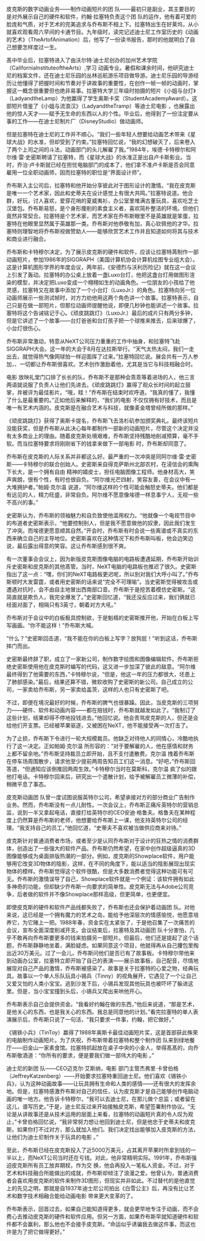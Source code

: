 皮克斯的数字动画业务——制作动画短片的团 队——最初只是副业，其主要目的是对外展示自己的硬件和软件，约翰·拉塞特负责这个团 队的运作，他有着可爱的脸庞和气质，对于艺术的完美追求与乔布斯不相上下。拉塞特出生在好莱坞，从小就喜欢观看周六早间的卡通节目。九年级时，读完记述迪士尼工作室历史的《动画的艺术》（TheArtofAnimation）后，他写了一份读书报告，那时的他就明白了自己想要怎样度过一生。

髙中毕业后，拉塞特进入了由沃尔特·迪士尼创办的加州艺术学院（CaliforniaInstituteoftheArts）,学习 动画专业。暑假和课余时间，他研究迪士尼的档案文件，还在迪士尼乐园的丛林巡航游乐项目做导游。迪士尼乐园的导游经历让他懂得了把握时间和节奏对于讲故事的重要性，在创作一帧一帧的动画时，掌握这一概念很重要但也绝非易事。拉塞特大学三年级时拍摄的短片《小姐与台灯》（LadyandtheLamp）为他赢得了学生奥斯卡奖（StudentAcademyAward）。这部短片借鉴了《小姐与流浪汉》（LadyandtheTramp）等迪士尼电影 ，也展露出他的惊人天才——赋予无生命的东西以人的个性。毕业后，他得到了一份注定要从事的工作——在迪士尼制片厂（DisneyStudio）做动画师。

但是拉塞特在迪士尼的工作并不顺心。“我们一些年轻人想要给动画艺术带来《星球大战》的水准，但却受到了约束。”拉塞特回忆说，“我的幻想破灭了，后来卷入了两个上司之间的斗法，动画部门的头儿解雇了我。”1984年，埃德·卡特穆尔和阿尔维·雷·史密斯聘请了拉塞特，而《星球大战》的水准正是出自卢卡斯影业。当时，乔治·卢卡斯就已经在担忧电脑部门的成本了，他们拿不准卢卡斯是否会同意雇用一位全职动画师，因而拉塞特的职位是“界面设计师”。

乔布斯入主公司后，拉塞特和他开始分享彼此对于图形设计的激情。“我在皮克斯是唯一一个艺术家，因此和史蒂夫在设计感觉上有很大共鸣。”拉塞特说道。他合群，好玩，讨人喜欢，爱穿花哨的夏威夷衫，办公室里堆满古董玩具，喜欢吃芝士汉堡包。乔布斯易怒，是个身形痩削的素食主义者，喜欢简朴整洁的环境。但他们竟然非常契合。拉塞特是个艺术家，而艺术家在乔布斯眼里不是英雄就是笨蛋，拉塞特在他眼里显然属于英雄那一类。乔布斯对他恭敬有加，真心钦佩他的才华。拉塞特则理智地将乔布斯视做赞助人——能够欣赏艺术工作并且知道如何将其与技术和商业进行融合。

乔布斯和卡特穆尔决定，为了展示皮克斯的硬件和软件，应该让拉塞特苒制作一部动画短片，参加1986年的SIGGRAPH（美国计算机协会计算机绘图专业组大会）。这是计算机图形学界的年度会议，两年前，《安德烈与沃利历险记》就在这一会议上引发了轰动。拉塞特的办公桌上放着一盏Luxo台灯，他把这盏台灯用做图形渲染的模型，并决定把Luxo变成一个栩栩如生的动画角色。一位朋友的小孩给了他灵感，拉塞特又在故事中添加了一个小台灯（LuxoJr.）的角色。拉塞特向另一位动画师展示一些测试帧时，对方力劝他用这两个角色讲一个故事。拉塞特表示，自己只是在做一部短片，但那位动画师提醒他说，即便几秒钟也能讲述一个故事。拉塞特将这个告诫铭记于心。《顽皮跳跳灯》（LuxoJr.）最后的成片只有两分多钟，但是它讲述了一个故事——台灯爸爸和台灯孩子把一个球推来推去，后来球爆了，小台灯很伤心。

乔布斯非常激动，特意从NeXT公司压力重重的工作中抽身，和拉塞特飞赴SIGGRAPH大会。这一年的大会于8月在达拉斯举行。“天气太热太闷，我们一走出去，就觉得热气像网球拍一样迎面挥了过来。”拉塞特回忆说。展会共有一万人参加，、一切都让乔布斯很喜欢。艺术创作激励着他，尤其是当它与科技相融合时。

电影 放映礼堂门口排了长长的队，乔布斯不是那种会乖乖等着进场的人，他三言两语就说服了负责人让他们先进去。《顽皮跳跳灯》赢得了观众长时间的起立鼓掌，并被评为最佳影片。“哦，眭！”乔布斯在结束时欢呼道。“我真的懂了，我懂了什么是最重要的。”正如他后来解释的，“我们的电影 不仅仅拥有好技术，而且是唯一有艺术内涵的。皮克斯是在融合艺术与科技，就像麦金塔曾经所做的那样。”

《顽皮跳跳灯》获得了奥斯卡提名，乔布斯飞去洛杉矶参加颁奖典礼。最终该短片没能获奖，但是乔布斯从此决心每年都制作一部新的动画短片，尽管这个决定并没有太多商业上的理由。随着皮克斯处境艰难，乔布斯坚持残酷地削减预算，毫不手软。而当拉塞特要求将刚刚省下的钱拿来做下一部电影 时，乔布斯却同意了。

乔布斯在皮克斯的人际关系并非都这么好。最严重的一次冲突是同阿尔维·雷·史密斯——卡特穆尔的联合创始人。史密斯来自得克萨斯州北部农村，在浸信会的熏陶下长大，是一个拥有自由 精神的嬉皮士，担任电脑图像工程师。他身材高大，笑声爽朗，很有个性，有时也很自负。“阿尔维光芒四射，笑容友善，在会议中有一大堆拥护者。”帕姆·克尔温 说道，“阿尔维这样的个性可能会触怒史蒂夫。他们都是有远见的人，精力旺盛，非常自负。阿尔维不愿意像埃德一样息事宁人，无视一些不高兴的事。”

史密斯认为，乔布斯的领袖魅力和自负致使他滥用权力。“他就像一个电视节目中的布道者史密斯表示，“他要控制别人，但是我不愿意做他的奴隶，因此我们发生了冲突。而埃德更愿意顺其自然。”开会时，乔布斯有时会说一些离谱或不真实的东西来确立自己的主导地位。史密斯喜欢在这种情况下和乔布斯叫板，他会边笑边说，最后露出得意的笑容。这让乔布斯感到很不爽。

有一次董事会会议上，因为新版皮克斯图像电脑的电路板遭遇延期，乔布斯开始训斥史密斯和皮克斯的其他髙管。当时，NeXT电脑的电路板也推迟了很久。史密斯指出了这一点：“嘿，你们的NeXT电路板更迟呢，所以别对我们大呼小叫了。”乔布斯顿时大发雷霆，或者用史密斯的话来说“完全不可理喻”。当史密斯觉得被攻击或遭遇对抗时，会不由自主地冒出西南部口音。乔布斯于是挖苦着模仿史密斯。“这简直就是欺负人，我完全爆发了。”史密斯回忆道，“我还没反应过来，我们俩就已经面对面了，相隔只有3英寸，朝着对方大吼。”

乔布斯对于会议中的白板极具控制欲，于是魁梧的史密斯推开他，开始在白板上写写画画。“你不能这样！”乔布斯大喊。

“什么？”史密斯回击道，“我不能在你的白板上写字？放狗屁！”听到这话，乔布斯摔门而出。

史密斯最终辞了职，成立了一家新公司，制作数字绘图和图像编辑软件。乔布斯拒绝史密斯使用他在皮克斯时编写的代码，这又进一步加深了彼此的敌意。“阿尔维最终得到了他需要的东西，”卡特穆尔说，“但是，他这一年的压力都很大，坯患上了肺部感染。”最后，结果还算不错，微软收购了史密斯的新公司。自己成立的公司，一家卖给乔布斯，另一家卖给盖茨，这样的人也只有史密斯了吧。

不过，即便在境况最好的时候，乔布斯的脾气也很暴躁。因此，当皮克斯的三项努力——硬件、软件和动画内容——都在赔钱时，乔布斯就越发如此了。“我制订了这些计划，结果却得不停地投钱进去。”他回忆说。他会责骂皮克斯的人，但还是会给他们开支票。已经被苹果驱逐，又被困在NeXT，他不能接受再一次打击了。

为了止损，乔布斯下令进行一轮大规模裁员。他缺乏对待他人的同情心，冷酷地执行了这一决定。正如帕姆·克尔温 所形容的：“对于要解雇的人，他在感情和财务上都不留余地。”乔布斯坚持裁员立即开始，且不支付遣散费。克尔温 拽着乔布斯在停车场周围散步，请求他至少提前两周告知员工们这一消息。“好吧，”乔布斯回答道，“但通知应该倒推回两周生效。”卡特穆尔当时在莫斯科，克尔温 疯了似的跟他打电话。卡特穆尔回来后，研究出一个遣散计划，给予被解雇员工微薄的补偿，稍微平息了事态。

皮克斯动画团 队曾一度试图说服英特尔公司，希望承接对方的部分商业广告制作业务。然而，乔布斯没有一点儿耐性。一次会议上，乔布斯正痛斥英特尔的营销总监，说到一半又拿起电话，直接打给英特尔的CEO安迪·格鲁夫。格鲁夫在某种程度上仍然算是乔布斯的老师，他想要给乔布斯上一课，他支持英特尔公司的经理。“我支持自己的员工，”他回忆道，“史蒂夫不喜欢被当做供应商来对待。”

皮克斯针对普通消费者市场，或者至少是认同乔布斯对于设计的狂热之情的消费群体，创造出了一些强大的软件产品。乔布斯仍然希望，在家中创作超级逼真的3D图像能够成为桌面排版热潮的一部分。例如，皮克斯的Showplace软件，用户能够用它改变3D物体的陰影，这样，在不同的角度下，能以适当的陰影展现出现实物体的模样。乔布斯觉得这个软件很酷，但是大多数消费者觉得这种功能可有可无。乔布斯的激情误导了自己，Showplace软件就是一个例证：该软件拥有如此多神奇的功能，但却缺少乔布斯一向要求的简单性。皮克斯无法与Adobe公司竞争，后者做的软件并不像Showplace那样高级，但更简单，也更便宜。

即使皮克斯的硬件和软件产品线都失败了，乔布斯也还会保护着动画团 队。对他来说，这已经是一个拥有魔力的艺术之岛，能给予他深层次的情感愉悦，他愿意培养它，为它赌上一把。1988年春，资金实在太紧张了，于是他召集了一次痛苦的会议，宣布全面深度削减开支。会议结束后，拉塞特及其动画团 队十分害怕，几乎不敢再向乔布斯要更多的钱来拍摄另一部短片。但最后，他们还是提起了这个话题，乔布斯静静地坐着，满脸疑虑。如果同意这个项目，他就得再从自己腰包里掏出近30万美元。过了一会儿，乔布斯问他们是否已有了故事板。卡特穆尔带他来到动画办公室，拉塞特立即开始了自己的表演——展示故事板，自己配音，尽情地展现对自己产品的激情，乔布斯被感染了。故事是关于拉塞特的心爱之物，经典玩具。故事以一个单人乐队玩具小锡兵（Tinny）的视角展开，它遇见了一个让自己又爱又怕的人类小宝宝。逃到沙发下后，小锡兵发现其他玩具也被吓坏了躲进这里。但是，当小宝宝撞到头后，小锡兵又爬出来哄他开心。

乔布斯表示自己会提供资金。“我看好约翰在做的东西，”他后来说道，“那是艺术，是他关心的东西，也是我关心的东西。我总是同意他的计划。”看完拉塞特的单人表演展示后，乔布斯只说了一句活，“我只要求一件事，约翰，把它做好。”

《锡铁小兵》（TinToy）赢得了1988年奥斯卡最佳动画短片奖，这是首部获此殊荣的电脑制作动画短片。为了庆祝，乔布斯带着拉塞特和整个制作团 队来到绿地餐厅——旧金山一家素食馆。拉塞特抓起放在桌子中央的小金人，举得髙髙的，向乔布斯敬酒道：“你所有的要求，便是要我们做一部伟大的电影 。”

迪士尼的新团 队——CEO迈克尔·艾斯纳，电影 部门主管杰弗里·卡曾伯格（JeffreyKatzenberg）——开始要求拉塞特重回迪士尼。他们喜欢《锡铁小兵》，认为这种动画故事——让玩具拥有生命和人类的感情——还有很大的发挥余地。但是，拉塞特感激乔布斯对自己的信任，认为皮克斯才是自己能够创作电脑动画的唯一地方。他告诉卡特穆尔，“我可以去迪士尼，在那儿做个总监；或者留在这儿，谱写历史。”于是，迪士尼反过来开始接触皮克斯，希望签署制作协议。“无论是从讲故事还是从技术运用的层面上来看，拉塞特的动画短片真的令人叹为观止，”卡曾伯格回忆说，“我非常努力想让他回到迪士尼，但是他忠于史蒂夫和皮克斯。如果你打不过对方，那么就加入他们。我们决定找出能够加入皮克斯的方法，让他们为迪士尼制作关于玩具的电影 。”

至此，乔布斯已经在皮克斯投入了近5000万美元，占其离开苹果时所拿到钱的一半以上，而NeXT公司当时还在亏钱。对此，他非常精明实际。1991年，乔布斯强迫皮克斯所有员工放弃期杈，作为交 换，他会再投入一笔私人资金。不过，对于艺术和科技融合所能做出的成就，乔布斯却倾注了浪漫之爱。他曾认为，普通消费者会喜欢用皮克斯的软件来制作3D图形，但现实并非如此。不过替代的是他直觉上的先见之明，那就是自1937年迪士尼公司拍出《白雪公主》后，再没有比让艺术和数字技术相融合能给动画电影 带来更大变革的了。

乔布斯表示，回首过去，如果自己能知道得更多，就会更早地专注于动画，而不会费心去推动皮克斯的硬件和软件应用。但另一方面，如果乔布斯早就知道硬件和软件都不会赢利，那么他也不会接手皮克斯。“命运似乎诱骗我去做这件事，而这也许是为了把它做得更好。”

